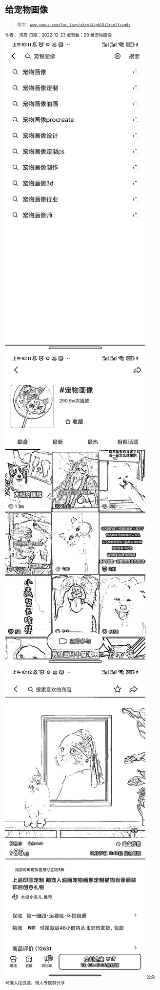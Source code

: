 # 给宠物画像

> 原文：[`www.yuque.com/for_lazy/xkrm14/gkl5i2rin2fzvg0z`](https://www.yuque.com/for_lazy/xkrm14/gkl5i2rin2fzvg0z)

<ne-p id="u668c1969" data-lake-id="u668c1969"><ne-text id="uc5e87859">作者： 清晨</ne-text></ne-p> <ne-p id="u7ad09361" data-lake-id="u7ad09361"><ne-text id="u58617c45">日期：2022-12-23</ne-text></ne-p> <ne-p id="u5421d230" data-lake-id="u5421d230"><ne-text id="uaf5ab1e3">点赞数：</ne-text><ne-text id="ubf418c46" ne-bold="true">20</ne-text></ne-p> <ne-hole id="ufc85e828" data-lake-id="ufc85e828"><ne-card data-card-name="hr" data-card-type="block" id="eYoMU" data-event-boundary="card"><ne-p id="u964a1fde" data-lake-id="u964a1fde"><ne-text id="u0e721aed">给宠物画像</ne-text></ne-p> <ne-p id="u427e386d" data-lake-id="u427e386d"><ne-card data-card-name="image" data-card-type="inline" id="lNhD7" data-event-boundary="card">![](img/d589adc887381c5c0f4d8ac85a1a37c5.png)</ne-card></ne-p> <ne-p id="uc7dfedd6" data-lake-id="uc7dfedd6"><ne-card data-card-name="image" data-card-type="inline" id="F4v30" data-event-boundary="card">![](img/1e4437ed049789df5a40f7bd0f84e577.png)</ne-card></ne-p> <ne-p id="u6c9610cb" data-lake-id="u6c9610cb"><ne-card data-card-name="image" data-card-type="inline" id="OWcip" data-event-boundary="card">![](img/b6b5dbd774ad605c290af0542219dd29.png)</ne-card></ne-p> <ne-hole id="u39d3fa16" data-lake-id="u39d3fa16"><ne-card data-card-name="hr" data-card-type="block" id="Bv3vF" data-event-boundary="card"><ne-p id="uc70cf2c5" data-lake-id="uc70cf2c5"><ne-text id="uab25eb49">公众号懒人找资源，懒人专属群分享</ne-text></ne-p></ne-card></ne-hole></ne-card></ne-hole>
